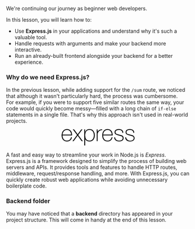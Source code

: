 We're continuing our journey as beginner web developers.  

In this lesson, you will learn how to:  
- Use **Express.js** in your applications and understand why it's such a valuable tool.
- Handle requests with arguments and make your backend more interactive.
- Run an already-built frontend alongside your backend for a better experience.


### Why do we need Express.js?
In the previous lesson, while adding support for the `/sum` route, we noticed that although it wasn't particularly hard, the process was cumbersome.  
For example, if you were to support five similar routes the same way, your code would quickly become messy—filled with a long chain of `if-else` statements in a single file. 
That's why this approach isn't used in real-world projects.  

<div style="text-align: center; max-width:200px; margin: 0 auto; ">
<img src="images/express.svg">
</div>

A fast and easy way to streamline your work in Node.js is _Express_.
Express.js is a framework designed to simplify the process of building web servers and APIs.
It provides tools and features to handle HTTP routes, middleware, request/response handling, and more.
With Express.js, you can quickly create robust web applications while avoiding unnecessary boilerplate code.

### Backend folder
You may have noticed that a **backend** directory has appeared in your project structure. 
This will come in handy at the end of this lesson.